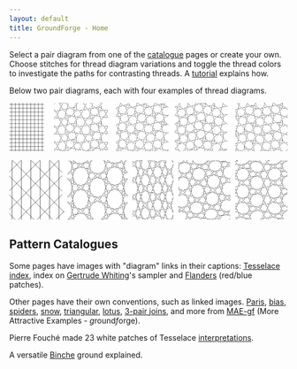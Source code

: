```yaml
---
layout: default
title: GroundForge - Home
---
```


<p id="fallBack" style="display: none;">
You seem to have followed an old link to a pattern definition, you can try to recover the pattern:
download release 
<a href="https://github.com/d-bl/GroundForge/releases/download/2019-Q1/GroundForge-pages.zip"
>2019&ndash;Q1</a>, unzip, open the <code>index.html</code> file in your browser
and copy-paste the following text at the end of the address:
<br>
<input type="text" value="" id="toWayBack" style="width: 100%"/>
</p>
<script>
  var args = window.location.href.replace(/[^?]+/,"")
  document.getElementById("toWayBack").value = args
  if (args && args.trim() != "") {
    document.getElementById("fallBack").style = "display:block"
  }
</script>

Select a pair diagram from one of the [catalogue](#pattern-catalogues) pages or create your own.
Choose stitches for thread diagram variations and toggle the thread colors
to investigate the paths for contrasting threads. 
A [tutorial](help) explains how. 

Below two pair diagrams, each with four examples of thread diagrams.

![](help/images/weaving.png)

![](help/images/paris.png)

Pattern Catalogues
-----------------

Some pages have images with "diagram" links in their captions:
[Tesselace index](https://d-bl.github.io/tesselace-to-gf),
index on [Gertrude Whiting]'s sampler
and [Flanders](https://maetempels.github.io/MAE-gf/docs/flanders) (red/blue patches).

[Gertrude Whiting]: https://d-bl.github.io/gw-lace-to-gf

Other pages have their own conventions, such as linked images. 
[Paris](https://maetempels.github.io/MAE-gf/docs/paris), 
[bias](https://maetempels.github.io/MAE-gf/docs/bias), 
[spiders](https://maetempels.github.io/MAE-gf/docs/spiders), 
[snow](https://maetempels.github.io/MAE-gf/docs/snowflakes), 
[triangular](https://maetempels.github.io/MAE-gf/docs/tria), 
[lotus](https://maetempels.github.io/MAE-gf/docs/lotus), 
[3-pair joins](https://maetempels.github.io/MAE-gf/docs/misca#3-paired-join), 
and more from [MAE-gf](https://maetempels.github.io/MAE-gf/) (More Attractive Examples - *g*round*f*orge).

Pierre Fouché made 23 white patches of Tesselace 
[interpretations](https://github.com/veronika/tesselace-to-gf/blob/e21c823/docs/fouche_3x4.md).

A versatile [Binche](help/Binche) ground explained.